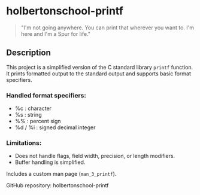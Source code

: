 # holbertonschool-printf

> "I'm not going anywhere. You can print that wherever you want to. I'm here and I'm a Spur for life."

## Description

This project is a simplified version of the C standard library `printf` function.  
It prints formatted output to the standard output and supports basic format specifiers.

### Handled format specifiers:
- %c : character  
- %s : string  
- %% : percent sign  
- %d / %i : signed decimal integer

### Limitations:
- Does not handle flags, field width, precision, or length modifiers.  
- Buffer handling is simplified.

Includes a custom man page (`man_3_printf`).

GitHub repository: holbertonschool-printf

